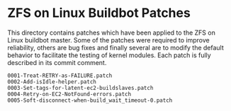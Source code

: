 # ZFS on Linux Buildbot Patches

This directory contains patches which have been applied to the ZFS on
Linux buildbot master.  Some of the patches were required to improve
reliability, others are bug fixes and finally several are to modify
the default behavior to facilitate the testing of kernel modules.
Each patch is fully described in its commit comment.

```
0001-Treat-RETRY-as-FAILURE.patch
0002-Add-isIdle-helper.patch
0003-Set-tags-for-latent-ec2-buildslaves.patch
0004-Retry-on-EC2-NotFound-errors.patch
0005-Soft-disconnect-when-build_wait_timeout-0.patch
```
